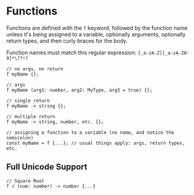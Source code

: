 # Functions

Functions are defined with the `f` keyword, followed by the function name unless it's being assigned to a variable, optionally arguments, optionally return types, and then curly braces for the body.

Function names must match this regular expression: `[_a-zA-Z][_a-zA-Z0-9]*\??!?`

```
// no args, no return
f myName {};

// args
f myName (arg1: number, arg2: MyType, arg3 = true) {};

// single return
f myName -> string {};

// multiple return
f myName -> string, number, etc. {};

// assigning a function to a variable (no name, and notice the semicolon)
const myName = f {...}; // usual things apply: args, return types, etc.
```

## Full Unicode Support

```
// Square Root
f √ (num: number) -> number {...}
```
